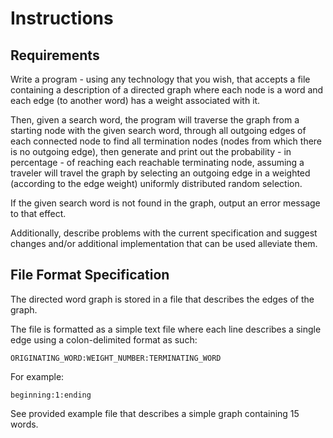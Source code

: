 # Instructions

## Requirements

Write a program - using any technology that you wish, that accepts a file
containing a description of a directed graph where each node is a word and each
edge (to another word) has a weight associated with it.

Then, given a search word, the program will traverse the graph from a starting
node with the given search word, through all outgoing edges of each connected
node to find all termination nodes (nodes from which there is no outgoing edge),
then generate and print out the probability - in percentage - of reaching each
reachable terminating node, assuming a traveler will travel the graph by
selecting an outgoing edge in a weighted (according to the edge weight)
uniformly distributed random selection.

If the given search word is not found in the graph, output an error message to
that effect.

Additionally, describe problems with the current specification and suggest
changes and/or additional implementation that can be used alleviate them.

## File Format Specification

The directed word graph is stored in a file that describes the edges of the
graph.

The file is formatted as a simple text file where each line describes a single
edge using a colon-delimited format as such:

```
ORIGINATING_WORD:WEIGHT_NUMBER:TERMINATING_WORD
```

For example:

```
beginning:1:ending
```

See provided example file that describes a simple graph containing 15 words.
